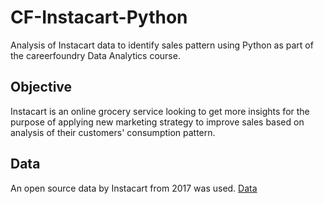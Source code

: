 # CF-Instacart-Python

Analysis of Instacart data to identify sales pattern using Python as part of the careerfoundry Data Analytics course.

## Objective

Instacart is an online grocery service looking to get more insights for the purpose of applying new marketing strategy to improve sales based on analysis of their customers' consumption pattern. 

## Data

An open source data by Instacart from 2017 was used. [Data](https://www.instacart.com/datasets/grocery-shopping-2017)
